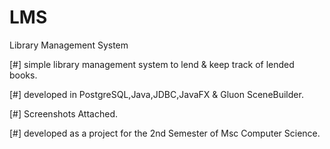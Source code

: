 # LMS

Library Management System

[#] simple library management system to lend & keep track of          lended   books. 

[#] developed in PostgreSQL,Java,JDBC,JavaFX & Gluon SceneBuilder.

[#] Screenshots Attached.

[#] developed as a project for the 2nd Semester of Msc Computer       Science.